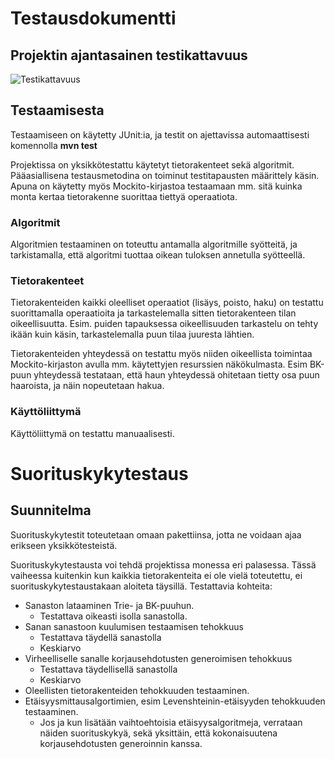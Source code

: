 # Testausdokumentti

## Projektin ajantasainen testikattavuus
![Testikattavuus](https://github.com/LauriTahvanainen/Kirjoitusvirhekorjaaja/blob/master/dokumentaatio/testikattavuus.png)

## Testaamisesta
Testaamiseen on käytetty JUnit:ia, ja testit on ajettavissa automaattisesti komennolla **mvn test**

Projektissa on yksikkötestattu käytetyt tietorakenteet sekä algoritmit. Pääasiallisena testausmetodina on toiminut testitapausten määrittely käsin. Apuna on käytetty myös Mockito-kirjastoa testaamaan mm. sitä kuinka monta kertaa tietorakenne suorittaa tiettyä operaatiota. 

### Algoritmit
Algoritmien testaaminen on toteuttu antamalla algoritmille syötteitä, ja tarkistamalla, että algoritmi tuottaa oikean tuloksen annetulla syötteellä.

### Tietorakenteet
Tietorakenteiden kaikki oleelliset operaatiot (lisäys, poisto, haku) on testattu suorittamalla operaatioita ja tarkastelemalla sitten tietorakenteen tilan oikeellisuutta. Esim. puiden tapauksessa oikeellisuuden tarkastelu on tehty ikään kuin käsin, tarkastelemalla puun tilaa juuresta lähtien.

Tietorakenteiden yhteydessä on testattu myös niiden oikeellista toimintaa Mockito-kirjaston avulla mm. käytettyjen resurssien näkökulmasta. Esim BK-puun yhteydessä testataan, että haun yhteydessä ohitetaan tietty osa puun haaroista, ja näin nopeutetaan hakua.

### Käyttöliittymä
Käyttöliittymä on testattu manuaalisesti.

# Suorituskykytestaus
## Suunnitelma
Suorituskykytestit toteutetaan omaan pakettiinsa, jotta ne voidaan ajaa erikseen yksikkötesteistä.

Suorituskykytestausta voi tehdä projektissa monessa eri palasessa. Tässä vaiheessa kuitenkin kun kaikkia tietorakenteita ei ole vielä toteutettu, ei suorituskykytestaustakaan aloiteta täysillä. Testattavia kohteita:

- Sanaston lataaminen Trie- ja BK-puuhun. 
  - Testattava oikeasti isolla sanastolla.
- Sanan sanastoon kuulumisen testaamisen tehokkuus
  - Testattava täydellä sanastolla
  - Keskiarvo
- Virheelliselle sanalle korjausehdotusten generoimisen tehokkuus
  - Testattava täydellisellä sanastolla
  - Keskiarvo
- Oleellisten tietorakenteiden tehokkuuden testaaminen.
- Etäisyysmittausalgortimien, esim Levenshteinin-etäisyyden tehokkuuden testaaminen.
  - Jos ja kun lisätään vaihtoehtoisia etäisyysalgoritmeja, verrataan näiden suorituskykyä, sekä yksittäin, että kokonaisuutena korjausehdotusten generoinnin kanssa.

